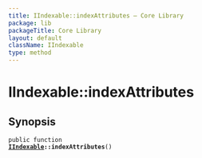 ```yaml
---
title: IIndexable::indexAttributes — Core Library
package: lib
packageTitle: Core Library
layout: default
className: IIndexable
type: method
---
```


# IIndexable::indexAttributes

## Synopsis

<code>public function <b><a href="IIndexable">IIndexable</a>::indexAttributes</b>()</code>

